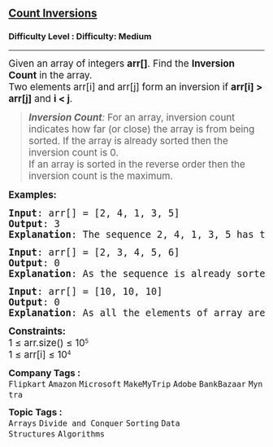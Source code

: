 <h2><a href="https://www.geeksforgeeks.org/problems/inversion-of-array-1587115620/1?utm_source=youtube">Count Inversions</a></h2><h3>Difficulty Level : Difficulty: Medium</h3><hr><div class="problems_problem_content__Xm_eO"><p><span style="font-size: 14pt;">Given an array of integers <strong>arr[]</strong>. Find the <strong>Inversion Count</strong> in the array.<br>T</span><span style="font-size: 14pt;">wo elements arr[i] and arr[j] form an inversion if <strong>arr[i] &gt; arr[j]</strong> and <strong>i &lt; j</strong>.</span></p>
<blockquote>
<p><span style="font-size: 14pt;"><em><strong>Inversion Count</strong>: </em>For an array, inversion count indicates how far (or close) the array is from being sorted. If the array is already sorted then the inversion count is 0. <br>If an array is sorted in the reverse order then the inversion count is the maximum.&nbsp;</span></p>
</blockquote>
<p><span style="font-size: 14pt;"><strong>Examples:</strong></span></p>
<pre><span style="font-size: 14pt;"><strong>Input</strong>: arr[] = [2, 4, 1, 3, 5]<br><strong>Output</strong>: 3
<strong>Explanation</strong>: The sequence 2, 4, 1, 3, 5 has three inversions (2, 1), (4, 1), (4, 3).</span></pre>
<pre><span style="font-size: 14pt;"><strong>Input</strong>: arr[] = [2, 3, 4, 5, 6]<br><strong>Output</strong>: 0
<strong>Explanation</strong>: As the sequence is already sorted so there is no inversion count.</span></pre>
<pre><span style="font-size: 14pt;"><strong>Input</strong>: arr[] = [10, 10, 10]<br><strong>Output</strong>: 0
<strong>Explanation</strong>: As all the elements of array are same, so there is no inversion count.</span></pre>
<p><span style="font-size: 14pt;"><strong>Constraints:</strong></span><br><span style="font-size: 14pt;">1 ≤ arr.size()</span><span style="font-size: 14pt;">&nbsp;≤ 10</span><sup>5<br></sup><span style="font-size: 14pt;">1 ≤ </span><span style="font-size: 18.6667px;">arr[i]</span><span style="font-size: 14pt;"> ≤ 10</span><sup>4</sup><sup><br></sup></p></div><p><span style=font-size:18px><strong>Company Tags : </strong><br><code>Flipkart</code>&nbsp;<code>Amazon</code>&nbsp;<code>Microsoft</code>&nbsp;<code>MakeMyTrip</code>&nbsp;<code>Adobe</code>&nbsp;<code>BankBazaar</code>&nbsp;<code>Myntra</code>&nbsp;<br><p><span style=font-size:18px><strong>Topic Tags : </strong><br><code>Arrays</code>&nbsp;<code>Divide and Conquer</code>&nbsp;<code>Sorting</code>&nbsp;<code>Data Structures</code>&nbsp;<code>Algorithms</code>&nbsp;